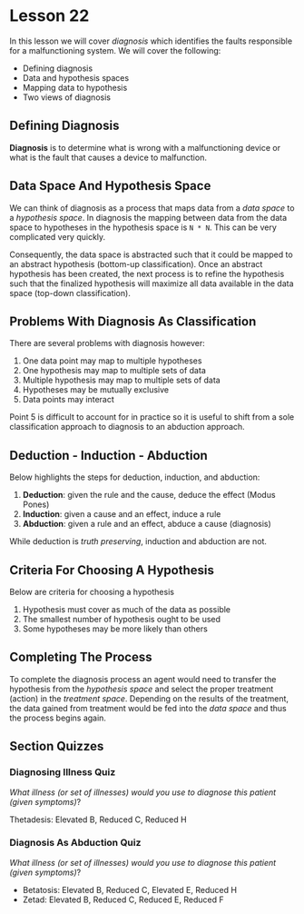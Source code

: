 # Lesson 22

In this lesson we will cover _diagnosis_ which identifies the faults responsible for a malfunctioning system. We will cover the following:

- Defining diagnosis
- Data and hypothesis spaces
- Mapping data to hypothesis
- Two views of diagnosis

## Defining Diagnosis

**Diagnosis** is to determine what is wrong with a malfunctioning device or what is the fault that causes a device to malfunction.

## Data Space And Hypothesis Space

We can think of diagnosis as a process that maps data from a _data space_ to a _hypothesis space_. In diagnosis the mapping between data from the data space to hypotheses in the hypothesis space is `N * N`. This can be very complicated very quickly.

Consequently, the data space is abstracted such that it could be mapped to an abstract hypothesis (bottom-up classification). Once an abstract hypothesis has been created, the next process is to refine the hypothesis such that the finalized hypothesis will maximize all data available in the data space (top-down classification).

## Problems With Diagnosis As Classification

There are several problems with diagnosis however:

1. One data point may map to multiple hypotheses
2. One hypothesis may map to multiple sets of data
3. Multiple hypothesis may map to multiple sets of data
4. Hypotheses may be mutually exclusive
5. Data points may interact

Point 5 is difficult to account for in practice so it is useful to shift from a sole classification approach to diagnosis to an abduction approach.

## Deduction - Induction - Abduction

Below highlights the steps for deduction, induction, and abduction:

1. **Deduction**: given the rule and the cause, deduce the effect (Modus Pones)
2. **Induction**: given a cause and an effect, induce a rule
3. **Abduction**: given a rule and an effect, abduce a cause (diagnosis)

While deduction is _truth preserving_, induction and abduction are not.

## Criteria For Choosing A Hypothesis

Below are criteria for choosing a hypothesis

1. Hypothesis must cover as much of the data as possible
2. The smallest number of hypothesis ought to be used
3. Some hypotheses may be more likely than others

## Completing The Process

To complete the diagnosis process an agent would need to transfer the hypothesis from the _hypothesis space_ and select the proper treatment (action) in the _treatment space_. Depending on the results of the treatment, the data gained from treatment would be fed into the _data space_ and thus the process begins again.

## Section Quizzes

### Diagnosing Illness Quiz

_What illness (or set of illnesses) would you use to diagnose this patient (given symptoms)_?

Thetadesis: Elevated B, Reduced C, Reduced H

### Diagnosis As Abduction Quiz

_What illness (or set of illnesses) would you use to diagnose this patient (given symptoms)_?

- Betatosis: Elevated B, Reduced C, Elevated E, Reduced H
- Zetad: Elevated B, Reduced C, Reduced E, Reduced F
